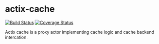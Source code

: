 # actix-cache

[![Build Status](https://travis-ci.org/rambler-digital-solutions/actix-cache.svg?branch=master)](https://travis-ci.org/rambler-digital-solutions/actix-cache)
[![Coverage Status](https://coveralls.io/repos/github/rambler-digital-solutions/actix-cache/badge.svg?branch=master)](https://coveralls.io/github/rambler-digital-solutions/actix-cache?branch=master)

Actix cache is a proxy actor implementing cache logic and cache backend intercation.
